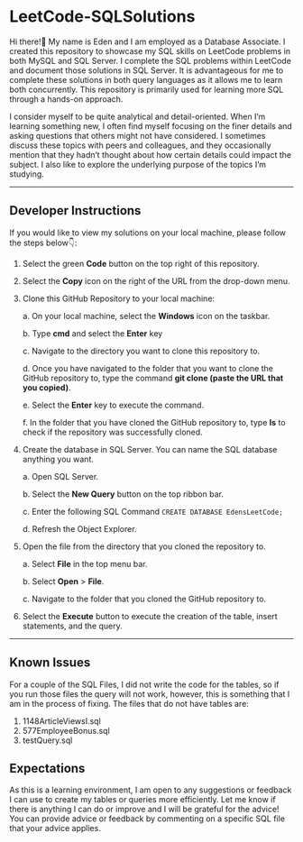 # LeetCode-SQLSolutions


Hi there!👋 My name is Eden and I am employed as a Database Associate. I created this repository to showcase my SQL skills on LeetCode problems in both MySQL and SQL Server. I complete the SQL problems within LeetCode and document those solutions in SQL Server. It is advantageous for me to complete these solutions in both query languages as it allows me to learn both concurrently. This repository is primarily used for learning more SQL through a hands-on approach. 

I consider myself to be quite analytical and detail-oriented. When I’m learning something new, I often find myself focusing on the finer details and asking questions that others might not have considered. I sometimes discuss these topics with peers and colleagues, and they occasionally mention that they hadn’t thought about how certain details could impact the subject. I also like to explore the underlying purpose of the topics I’m studying.


---


## Developer Instructions


If you would like to view my solutions on your local machine, please follow the steps below👇: 
1. Select the green **Code** button on the top right of this repository.
2. Select the **Copy** icon on the right of the URL from the drop-down menu.
3. Clone this GitHub Repository to your local machine:
   
   a. On your local machine, select the **Windows** icon on the taskbar.
   
   b. Type **cmd** and select the **Enter** key
   
   c. Navigate to the directory you want to clone this repository to.
   
   d. Once you have navigated to the folder that you want to clone the GitHub repository to, type the command 
    **git clone (paste the URL that you copied)**.
   
   e. Select the **Enter** key to execute the command.
   
   f. In the folder that you have cloned the GitHub repository to, type **ls** to check if the repository was
     successfully cloned.

   
5. Create the database in SQL Server. You can name the SQL database anything you want.
   
   a. Open SQL Server.
   
   b. Select the **New Query** button on the top ribbon bar.
   
   c. Enter the following SQL Command ```
                                      CREATE DATABASE EdensLeetCode;
                                       ```
   
   d. Refresh the Object Explorer.

   
7. Open the file from the directory that you cloned the repository to.

   a. Select **File** in the top menu bar.
   
   b. Select **Open** > **File**.
   
   c. Navigate to the folder that you cloned the GitHub repository to.
   
8. Select the **Execute** button to execute the creation of the table, insert statements, and the query.


---


## Known Issues
For a couple of the SQL Files, I did not write the code for the tables, so if you run those files the query will not work, however, this is something that I am in the process of fixing. The files that do not have tables are: 
1. 1148ArticleViewsI.sql
2. 577EmployeeBonus.sql
3. testQuery.sql 


## Expectations


As this is a learning environment, I am open to any suggestions or feedback I can use to create my tables or queries more efficiently. Let me know if there is anything I can do or improve and I will be grateful for the advice! You can provide advice or feedback by commenting on a specific SQL file that your advice applies.  
   
      
      

